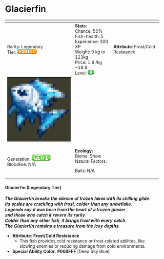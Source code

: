 # Glacierfin

<table data-view="cards"><thead><tr><th></th><th></th><th></th></tr></thead><tbody><tr><td>Rarity: Legendary<br>Tier: <img src="../../../../../.gitbook/assets/rarity_exotic.png" alt="" data-size="original"></td><td><strong>Stats:</strong><br>Chance: 50%<br>Fish-health: 5<br>Experience: 300 XP<br>Weight: 9 kg to 123kg<br>Price: 1.8 /kg  ~19.8<br>Level:  <img src="../../../../../.gitbook/assets/quality_d (2).png" alt=""></td><td><strong>Attribute</strong>: Frost/Cold Resistance</td></tr><tr><td><img src="../../../../../.gitbook/assets/image (43).png" alt="" data-size="original"></td><td></td><td></td></tr><tr><td>Generation: <img src="../../../../../.gitbook/assets/gen1 (1).png" alt=""><br>Bloodline: N/A</td><td><p><strong>Ecology:</strong> <br>Biome: Snow<br>Natural Factors: </p><p>Baits: N/A<br></p></td><td></td></tr></tbody></table>

####

#### **Glacierfin** (Legendary Tier)

𝑻𝒉𝒆 𝑮𝒍𝒂𝒄𝒊𝒆𝒓𝒇𝒊𝒏 𝒃𝒓𝒆𝒂𝒌𝒔 𝒕𝒉𝒆 𝒔𝒊𝒍𝒆𝒏𝒄𝒆 𝒐𝒇 𝒇𝒓𝒐𝒛𝒆𝒏 𝒍𝒂𝒌𝒆𝒔 𝒘𝒊𝒕𝒉 𝒊𝒕𝒔 𝒄𝒉𝒊𝒍𝒍𝒊𝒏𝒈 𝒈𝒍𝒊𝒅𝒆.\
𝑰𝒕𝒔 𝒔𝒄𝒂𝒍𝒆𝒔 𝒂𝒓𝒆 𝒄𝒓𝒂𝒄𝒌𝒍𝒊𝒏𝒈 𝒘𝒊𝒕𝒉 𝒇𝒓𝒐𝒔𝒕, 𝒄𝒐𝒍𝒅𝒆𝒓 𝒕𝒉𝒂𝒏 𝒂𝒏𝒚 𝒔𝒏𝒐𝒘𝒇𝒍𝒂𝒌𝒆.\
𝑳𝒆𝒈𝒆𝒏𝒅𝒔 𝒔𝒂𝒚 𝒊𝒕 𝒘𝒂𝒔 𝒃𝒐𝒓𝒏 𝒇𝒓𝒐𝒎 𝒕𝒉𝒆 𝒉𝒆𝒂𝒓𝒕 𝒐𝒇 𝒂 𝒇𝒓𝒐𝒛𝒆𝒏 𝒈𝒍𝒂𝒄𝒊𝒆𝒓,\
𝒂𝒏𝒅 𝒕𝒉𝒐𝒔𝒆 𝒘𝒉𝒐 𝒄𝒂𝒕𝒄𝒉 𝒊𝒕 𝒓𝒆𝒗𝒆𝒓𝒆 𝒊𝒕𝒔 𝒓𝒂𝒓𝒊𝒕𝒚.\
𝑪𝒐𝒍𝒅𝒆𝒓 𝒕𝒉𝒂𝒏 𝒂𝒏𝒚 𝒐𝒕𝒉𝒆𝒓 𝒇𝒊𝒔𝒉, 𝒊𝒕 𝒃𝒓𝒊𝒏𝒈𝒔 𝒇𝒓𝒐𝒔𝒕 𝒘𝒊𝒕𝒉 𝒆𝒗𝒆𝒓𝒚 𝒄𝒂𝒕𝒄𝒉.\
𝑻𝒉𝒆 𝑮𝒍𝒂𝒄𝒊𝒆𝒓𝒇𝒊𝒏 𝒓𝒆𝒎𝒂𝒊𝒏𝒔 𝒂 𝒕𝒓𝒆𝒂𝒔𝒖𝒓𝒆 𝒇𝒓𝒐𝒎 𝒕𝒉𝒆 𝒊𝒄𝒆𝒚 𝒅𝒆𝒑𝒕𝒉𝒔.

* **Attribute**: **Frost/Cold Resistance**
  * This fish provides cold resistance or frost-related abilities, like slowing enemies or reducing damage from cold environments.
* **Special Ability Color**: **#00BFFF** (Deep Sky Blue)
